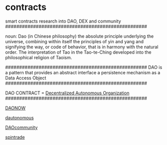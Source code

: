 # contracts
smart contracts research into DAO, DEX and community
###################################################

noun: Dao
(in Chinese philosophy) the absolute principle underlying the universe, combining within itself the principles of yin and yang and signifying the way, or code of behavior, that is in harmony with the natural order. The interpretation of Tao in the Tao-te-Ching developed into the philosophical religion of Taoism.

###################################################
DAO is a pattern that provides an abstract interface a persistence mechanism as a Data Access Object
###################################################

DAO CONTRACT = <a href="https://en.wikipedia.org/wiki/Decentralized_autonomous_organization">Decentralized Autonomous Organization</a>
###################################################


<a href="https://github.com/DAONOW">DAONOW</a>

<a href="https://github.com/dautonomous">dautonomous</a>

<a href="https://github.com/DAOcommunity">DAOcommunity</a>

<a href="https://github.com/spintrade">spintrade</a>
